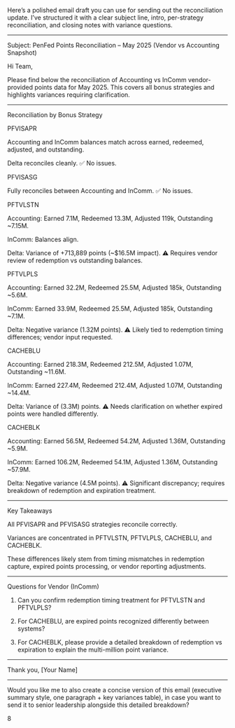 Here’s a polished email draft you can use for sending out the reconciliation update. I’ve structured it with a clear subject line, intro, per-strategy reconciliation, and closing notes with variance questions.


---

Subject: PenFed Points Reconciliation – May 2025 (Vendor vs Accounting Snapshot)

Hi Team,

Please find below the reconciliation of Accounting vs InComm vendor-provided points data for May 2025. This covers all bonus strategies and highlights variances requiring clarification.


---

Reconciliation by Bonus Strategy

PFVISAPR

Accounting and InComm balances match across earned, redeemed, adjusted, and outstanding.

Delta reconciles cleanly.
✅ No issues.


PFVISASG

Fully reconciles between Accounting and InComm.
✅ No issues.


PFTVLSTN

Accounting: Earned 7.1M, Redeemed 13.3M, Adjusted 119k, Outstanding ~7.15M.

InComm: Balances align.

Delta: Variance of +713,889 points (~$16.5M impact).
⚠️ Requires vendor review of redemption vs outstanding balances.


PFTVLPLS

Accounting: Earned 32.2M, Redeemed 25.5M, Adjusted 185k, Outstanding ~5.6M.

InComm: Earned 33.9M, Redeemed 25.5M, Adjusted 185k, Outstanding ~7.1M.

Delta: Negative variance (1.32M points).
⚠️ Likely tied to redemption timing differences; vendor input requested.


CACHEBLU

Accounting: Earned 218.3M, Redeemed 212.5M, Adjusted 1.07M, Outstanding ~11.6M.

InComm: Earned 227.4M, Redeemed 212.4M, Adjusted 1.07M, Outstanding ~14.4M.

Delta: Variance of (3.3M) points.
⚠️ Needs clarification on whether expired points were handled differently.


CACHEBLK

Accounting: Earned 56.5M, Redeemed 54.2M, Adjusted 1.36M, Outstanding ~5.9M.

InComm: Earned 106.2M, Redeemed 54.1M, Adjusted 1.36M, Outstanding ~57.9M.

Delta: Negative variance (4.5M points).
⚠️ Significant discrepancy; requires breakdown of redemption and expiration treatment.



---

Key Takeaways

All PFVISAPR and PFVISASG strategies reconcile correctly.

Variances are concentrated in PFTVLSTN, PFTVLPLS, CACHEBLU, and CACHEBLK.

These differences likely stem from timing mismatches in redemption capture, expired points processing, or vendor reporting adjustments.



---

Questions for Vendor (InComm)

1. Can you confirm redemption timing treatment for PFTVLSTN and PFTVLPLS?


2. For CACHEBLU, are expired points recognized differently between systems?


3. For CACHEBLK, please provide a detailed breakdown of redemption vs expiration to explain the multi-million point variance.




---

Thank you,
[Your Name]


---

Would you like me to also create a concise version of this email (executive summary style, one paragraph + key variances table), in case you want to send it to senior leadership alongside this detailed breakdown?



8
